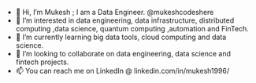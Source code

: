 - 👋 Hi, I’m Mukesh ; I am a Data Engineer. @mukeshcodeshere
- 👀 I’m interested in data engineering, data infrastructure, distributed computing ,data science, quantum computing ,automation and FinTech.
- 🌱 I’m currently learning big data tools, cloud computing and data science.
- 💞️ I’m looking to collaborate on data engineering, data science and fintech projects. 
- 📫 You can reach me on LinkedIn @ linkedin.com/in/mukesh1996/

<!---
mukeshcodeshere/mukeshcodeshere is a ✨ special ✨ repository because its `README.md` (this file) appears on your GitHub profile.
You can click the Preview link to take a look at your changes.
--->
